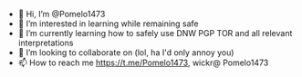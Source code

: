 - 👋 Hi, I’m @Pomelo1473
- 👀 I’m interested in learning while remaining safe 
- 🌱 I’m currently learning how to safely use DNW PGP TOR and all relevant interpretations
- 💞️ I’m looking to collaborate on (lol, ha I'd only annoy you)
- 📫 How to reach me https://t.me/Pomelo1473, wickr@ Pomelo1473

<!---
William1473/William1473 is a ✨ special ✨ repository because its `README.md` (this file) appears on your GitHub profile.
You can click the Preview link to take a look at your changes.
--->
